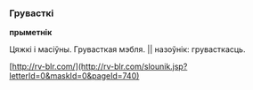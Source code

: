 ### Грувасткі
**прыметнік**

Цяжкі і масіўны. Грувасткая мэбля. || назоўнік: грувасткасць.

<a rel="author">[http://rv-blr.com/](http://rv-blr.com/slounik.jsp?letterId=0&maskId=0&pageId=740)</a>
